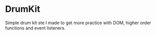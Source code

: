 # DrumKit

Simple drum kit ste I made to get more practice with DOM, higher order functions and event listeners.
